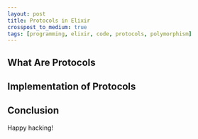 ```yaml
---
layout: post
title: Protocols in Elixir
crosspost_to_medium: true
tags: [programming, elixir, code, protocols, polymorphism]
---
```


## What Are Protocols

## Implementation of Protocols


## Conclusion

Happy hacking!
